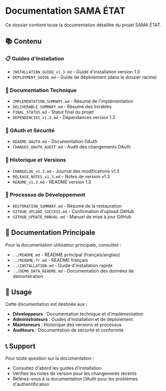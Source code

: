 # Documentation SAMA ÉTAT

Ce dossier contient toute la documentation détaillée du projet SAMA ÉTAT.

## 📚 Contenu

### 📋 Guides d'Installation
- `INSTALLATION_GUIDE_v1.3.md` - Guide d'installation version 1.3
- `DEPLOYMENT_GUIDE.md` - Guide de déploiement (dans le dossier racine)

### 📖 Documentation Technique
- `IMPLEMENTATION_SUMMARY.md` - Résumé de l'implémentation
- `DELIVERABLE_SUMMARY.md` - Résumé des livrables
- `FINAL_STATUS.md` - Statut final du projet
- `DEPENDENCIES_v1.3.md` - Dépendances version 1.3

### 🔐 OAuth et Sécurité
- `README_OAUTH.md` - Documentation OAuth
- `CHANGES_OAUTH_AUDIT.md` - Audit des changements OAuth

### 📝 Historique et Versions
- `CHANGELOG_v1.3.md` - Journal des modifications v1.3
- `RELEASE_NOTES_v1.3.md` - Notes de version v1.3
- `README_v1.3.md` - README version 1.3

### 🔄 Processus de Développement
- `RESTORATION_SUMMARY.md` - Résumé de la restauration
- `GITHUB_UPLOAD_SUCCESS.md` - Confirmation d'upload GitHub
- `GITHUB_UPDATE_MANUAL.md` - Manuel de mise à jour GitHub

## 📖 Documentation Principale

Pour la documentation utilisateur principale, consultez :
- `../README.md` - README principal (français/anglais)
- `../README.fr.md` - README français
- `../INSTALLATION.md` - Guide d'installation rapide
- `../DEMO_DATA_README.md` - Documentation des données de démonstration

## 🎯 Usage

Cette documentation est destinée aux :
- **Développeurs** : Documentation technique et d'implémentation
- **Administrateurs** : Guides d'installation et de déploiement
- **Mainteneurs** : Historique des versions et processus
- **Auditeurs** : Documentation de sécurité et conformité

## 📞 Support

Pour toute question sur la documentation :
- Consultez d'abord les guides d'installation
- Vérifiez les notes de version pour les changements récents
- Référez-vous à la documentation OAuth pour les problèmes d'authentification